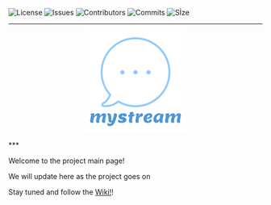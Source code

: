 ![License](https://img.shields.io/github/license/akarakoc/SWE574) ![Issues](https://img.shields.io/github/issues/akarakoc/SWE574) ![Contributors](https://img.shields.io/github/contributors/akarakoc/SWE574) ![Commits](https://img.shields.io/github/commit-activity/y/akarakoc/SWE574) ![Sİze](https://img.shields.io/github/languages/code-size/akarakoc/SWE574)
***
<p align="center">
  <img src="https://github.com/akarakoc/SWE574/blob/master/items/46acde53-e815-431a-ba96-e5230f2f7ee1_200x200.png">
</p>
***

Welcome to the project main page!

We will update here as the project goes on

Stay tuned and follow the [Wiki!](https://github.com/akarakoc/SWE574/wiki)! 
 
